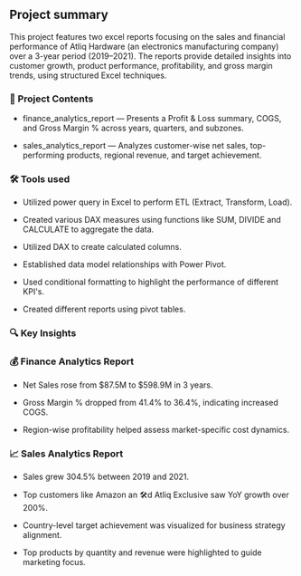 ## Project summary

   This project features two excel reports focusing on the sales and financial performance of Atliq Hardware (an electronics manufacturing company) over a 3-year period (2019–2021). The reports provide detailed insights into customer growth, product performance, profitability, and gross margin trends, using structured Excel techniques.

### 📁 Project Contents

- finance_analytics_report — Presents a Profit & Loss summary, COGS, and Gross Margin % across years, quarters, and subzones.

- sales_analytics_report — Analyzes customer-wise net sales, top-performing products, regional revenue, and target achievement.

### 🛠 Tools used

-	Utilized power query in Excel to perform ETL (Extract, Transform, Load).

-	Created various DAX measures using functions like SUM, DIVIDE and CALCULATE to aggregate the data. 

-	Utilized DAX to create calculated columns.

-	Established data model relationships with Power Pivot.

-	Used conditional formatting to highlight the performance of different KPI's.

-	Created different reports using pivot tables. 

### 🔍 Key Insights

### 💰 Finance Analytics Report

-	Net Sales rose from $87.5M to $598.9M in 3 years.

-	Gross Margin % dropped from 41.4% to 36.4%, indicating increased COGS.

-	Region-wise profitability helped assess market-specific cost dynamics.

### 📈 Sales Analytics Report

-	Sales grew 304.5% between 2019 and 2021.

-	Top customers like Amazon an 🛠d Atliq Exclusive saw YoY growth over 200%.

-	Country-level target achievement was visualized for business strategy alignment.

- Top products by quantity and revenue were highlighted to guide marketing focus.
